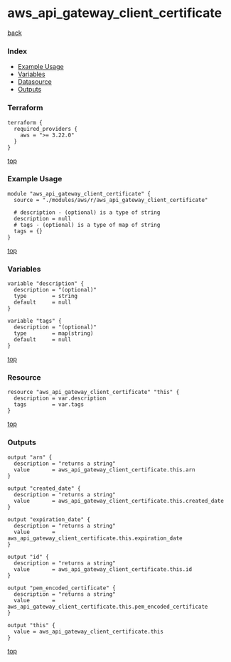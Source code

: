 # aws_api_gateway_client_certificate

[back](../aws.md)

### Index

- [Example Usage](#example-usage)
- [Variables](#variables)
- [Datasource](#datasource)
- [Outputs](#outputs)

### Terraform

```hcl
terraform {
  required_providers {
    aws = ">= 3.22.0"
  }
}
```

[top](#index)

### Example Usage

```hcl
module "aws_api_gateway_client_certificate" {
  source = "./modules/aws/r/aws_api_gateway_client_certificate"

  # description - (optional) is a type of string
  description = null
  # tags - (optional) is a type of map of string
  tags = {}
}
```

[top](#index)

### Variables

```hcl
variable "description" {
  description = "(optional)"
  type        = string
  default     = null
}

variable "tags" {
  description = "(optional)"
  type        = map(string)
  default     = null
}
```

[top](#index)

### Resource

```hcl
resource "aws_api_gateway_client_certificate" "this" {
  description = var.description
  tags        = var.tags
}
```

[top](#index)

### Outputs

```hcl
output "arn" {
  description = "returns a string"
  value       = aws_api_gateway_client_certificate.this.arn
}

output "created_date" {
  description = "returns a string"
  value       = aws_api_gateway_client_certificate.this.created_date
}

output "expiration_date" {
  description = "returns a string"
  value       = aws_api_gateway_client_certificate.this.expiration_date
}

output "id" {
  description = "returns a string"
  value       = aws_api_gateway_client_certificate.this.id
}

output "pem_encoded_certificate" {
  description = "returns a string"
  value       = aws_api_gateway_client_certificate.this.pem_encoded_certificate
}

output "this" {
  value = aws_api_gateway_client_certificate.this
}
```

[top](#index)